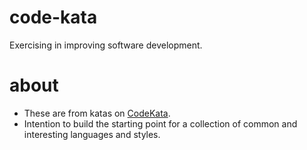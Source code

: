 # code-kata
Exercising in improving software development.

# about

* These are from katas on [CodeKata](http://codekata.com/).
* Intention to build the starting point for a collection of common and interesting languages and styles.
